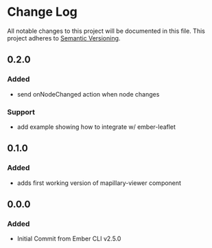 # Change Log
All notable changes to this project will be documented in this file.
This project adheres to [Semantic Versioning](http://semver.org/).

## 0.2.0
### Added
- send onNodeChanged action when node changes
### Support
- add example showing how to integrate w/ ember-leaflet

## 0.1.0
### Added
- adds first working version of mapillary-viewer component

## 0.0.0
### Added
- Initial Commit from Ember CLI v2.5.0
